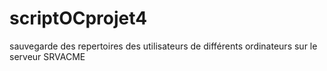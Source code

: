 # scriptOCprojet4
sauvegarde des repertoires des utilisateurs de différents ordinateurs sur le serveur SRVACME 

